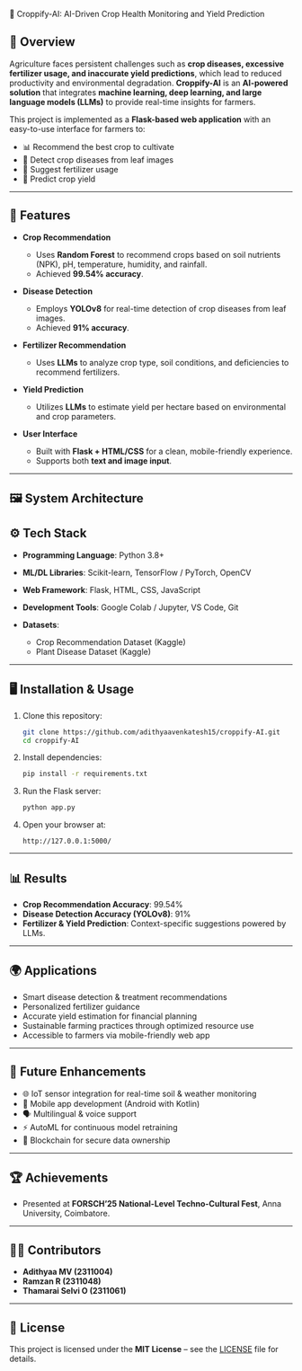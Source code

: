 🌾 Croppify-AI: AI-Driven Crop Health Monitoring and Yield Prediction

## 📌 Overview

Agriculture faces persistent challenges such as **crop diseases, excessive fertilizer usage, and inaccurate yield predictions**, which lead to reduced productivity and environmental degradation.
**Croppify-AI** is an **AI-powered solution** that integrates **machine learning, deep learning, and large language models (LLMs)** to provide real-time insights for farmers.

This project is implemented as a **Flask-based web application** with an easy-to-use interface for farmers to:

* 📊 Recommend the best crop to cultivate
* 🦠 Detect crop diseases from leaf images
* 🌱 Suggest fertilizer usage
* 🌾 Predict crop yield

---

## 🚀 Features

* **Crop Recommendation**

  * Uses **Random Forest** to recommend crops based on soil nutrients (NPK), pH, temperature, humidity, and rainfall.
  * Achieved **99.54% accuracy**.

* **Disease Detection**

  * Employs **YOLOv8** for real-time detection of crop diseases from leaf images.
  * Achieved **91% accuracy**.

* **Fertilizer Recommendation**

  * Uses **LLMs** to analyze crop type, soil conditions, and deficiencies to recommend fertilizers.

* **Yield Prediction**

  * Utilizes **LLMs** to estimate yield per hectare based on environmental and crop parameters.

* **User Interface**

  * Built with **Flask + HTML/CSS** for a clean, mobile-friendly experience.
  * Supports both **text and image input**.

---

## 🖼️ System Architecture

## ⚙️ Tech Stack

* **Programming Language**: Python 3.8+
* **ML/DL Libraries**: Scikit-learn, TensorFlow / PyTorch, OpenCV
* **Web Framework**: Flask, HTML, CSS, JavaScript
* **Development Tools**: Google Colab / Jupyter, VS Code, Git
* **Datasets**:

  * Crop Recommendation Dataset (Kaggle)
  * Plant Disease Dataset (Kaggle)

---

## 🖥️ Installation & Usage

1. Clone this repository:

   ```bash
   git clone https://github.com/adithyaavenkatesh15/croppify-AI.git
   cd croppify-AI
   ```

2. Install dependencies:

   ```bash
   pip install -r requirements.txt
   ```

3. Run the Flask server:

   ```bash
   python app.py
   ```

4. Open your browser at:

   ```
   http://127.0.0.1:5000/
   ```

---

## 📊 Results

* **Crop Recommendation Accuracy**: 99.54%
* **Disease Detection Accuracy (YOLOv8)**: 91%
* **Fertilizer & Yield Prediction**: Context-specific suggestions powered by LLMs.

---

## 🌍 Applications

* Smart disease detection & treatment recommendations
* Personalized fertilizer guidance
* Accurate yield estimation for financial planning
* Sustainable farming practices through optimized resource use
* Accessible to farmers via mobile-friendly web app

---

## 🔮 Future Enhancements

* 🌐 IoT sensor integration for real-time soil & weather monitoring
* 📱 Mobile app development (Android with Kotlin)
* 🗣️ Multilingual & voice support
* ⚡ AutoML for continuous model retraining
* 🔗 Blockchain for secure data ownership

---

## 🏆 Achievements

* Presented at **FORSCH’25 National-Level Techno-Cultural Fest**, Anna University, Coimbatore.

---

## 👨‍💻 Contributors

* **Adithyaa MV (2311004)**
* **Ramzan R (2311048)**
* **Thamarai Selvi O (2311061)**

---

## 📜 License

This project is licensed under the **MIT License** – see the [LICENSE](LICENSE) file for details.
